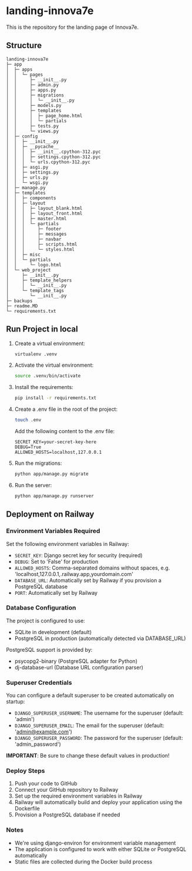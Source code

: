 # landing-innova7e

This is the repository for the landing page of Innova7e.

## Structure
```
landing-innova7e
├─ app
│  ├─ apps
│  │  └─ pages
│  │     ├─ __init__.py
│  │     ├─ admin.py
│  │     ├─ apps.py
│  │     ├─ migrations
│  │     │  └─ __init__.py
│  │     ├─ models.py
│  │     ├─ templates
│  │     │  ├─ page_home.html
│  │     │  └─ partials
│  │     ├─ tests.py
│  │     └─ views.py
│  ├─ config
│  │  ├─ __init__.py
│  │  ├─ __pycache__
│  │  │  ├─ __init__.cpython-312.pyc
│  │  │  ├─ settings.cpython-312.pyc
│  │  │  └─ urls.cpython-312.pyc
│  │  ├─ asgi.py
│  │  ├─ settings.py
│  │  ├─ urls.py
│  │  └─ wsgi.py
│  ├─ manage.py
│  ├─ templates
│  │  ├─ components
│  │  ├─ layout
│  │  │  ├─ layout_blank.html
│  │  │  ├─ layout_front.html
│  │  │  ├─ master.html
│  │  │  └─ partials
│  │  │     ├─ footer
│  │  │     ├─ messages
│  │  │     ├─ navbar
│  │  │     ├─ scripts.html
│  │  │     └─ styles.html
│  │  ├─ misc
│  │  └─ partials
│  │     └─ logo.html
│  └─ web_project
│     ├─ __init__.py
│     ├─ template_helpers
│     │  └─ __init__.py
│     └─ template_tags
│        └─ __init__.py
├─ backups
├─ readme.MD
└─ requirements.txt

```
## Run Project in local
1. Create a virtual environment:
   ```bash
   virtualenv .venv
   ```
2. Activate the virtual environment:
   ```bash
   source .venv/bin/activate
   ```
3. Install the requirements:
   ```bash
   pip install -r requirements.txt
   ```
4. Create a .env file in the root of the project:
   ```bash
   touch .env
   ```
   Add the following content to the .env file:
   ```
   SECRET_KEY=your-secret-key-here
   DEBUG=True
   ALLOWED_HOSTS=localhost,127.0.0.1
   ```
5. Run the migrations:
   ```bash
   python app/manage.py migrate
   ```
6. Run the server:
   ```bash
   python app/manage.py runserver
   ```

## Deployment on Railway

### Environment Variables Required
Set the following environment variables in Railway:

- `SECRET_KEY`: Django secret key for security (required)
- `DEBUG`: Set to 'False' for production
- `ALLOWED_HOSTS`: Comma-separated domains without spaces, e.g. 'localhost,127.0.0.1,.railway.app,yourdomain.com'
- `DATABASE_URL`: Automatically set by Railway if you provision a PostgreSQL database
- `PORT`: Automatically set by Railway

### Database Configuration
The project is configured to use:
- SQLite in development (default)
- PostgreSQL in production (automatically detected via DATABASE_URL)

PostgreSQL support is provided by:
- psycopg2-binary (PostgreSQL adapter for Python)
- dj-database-url (Database URL configuration parser)

### Superuser Credentials
You can configure a default superuser to be created automatically on startup:

- `DJANGO_SUPERUSER_USERNAME`: The username for the superuser (default: 'admin')
- `DJANGO_SUPERUSER_EMAIL`: The email for the superuser (default: 'admin@example.com')
- `DJANGO_SUPERUSER_PASSWORD`: The password for the superuser (default: 'admin_password')

**IMPORTANT**: Be sure to change these default values in production!

### Deploy Steps
1. Push your code to GitHub
2. Connect your GitHub repository to Railway
3. Set up the required environment variables in Railway
4. Railway will automatically build and deploy your application using the Dockerfile
5. Provision a PostgreSQL database if needed

### Notes
- We're using django-environ for environment variable management
- The application is configured to work with either SQLite or PostgreSQL automatically
- Static files are collected during the Docker build process